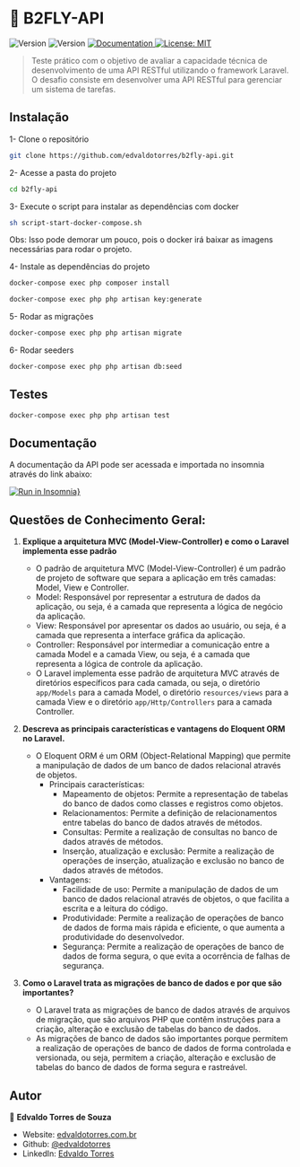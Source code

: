 # 🚀 B2FLY-API

<p>
  <img alt="Version" src="https://img.shields.io/badge/php-^8.1-blue.svg?cacheSeconds=2592000" />
  <img alt="Version" src="https://img.shields.io/badge/laravel-^10.10-red.svg?cacheSeconds=2592000" />
  <a href="https://documenter.getpostman.com/view/13040502/UzBjrney#c3212110-5be6-45bd-b000-95c6538746ca" target="_blank">
    <img alt="Documentation" src="https://img.shields.io/badge/documentation-yes-brightgreen.svg" />
  </a>
  <a href="#" target="_blank">
    <img alt="License: MIT" src="https://img.shields.io/badge/License-MIT-yellow.svg" />
  </a>
</p>

> Teste prático com o objetivo de avaliar a capacidade técnica de desenvolvimento de uma API RESTful utilizando o framework Laravel. O desafio consiste em desenvolver uma API RESTful para gerenciar um sistema de tarefas.

## Instalação

1- Clone o repositório

```sh
git clone https://github.com/edvaldotorres/b2fly-api.git
```

2- Acesse a pasta do projeto

```sh
cd b2fly-api
```

3- Execute o script para instalar as dependências com docker

```sh
sh script-start-docker-compose.sh
```

Obs: Isso pode demorar um pouco, pois o docker irá baixar as imagens necessárias para rodar o projeto.

4- Instale as dependências do projeto

```sh
docker-compose exec php composer install
```

```sh
docker-compose exec php php artisan key:generate
```

5- Rodar as migrações

```sh
docker-compose exec php php artisan migrate
```

6- Rodar seeders

```sh
docker-compose exec php php artisan db:seed
```

## Testes

```sh
docker-compose exec php php artisan test
```

## Documentação

A documentação da API pode ser acessada e importada no insomnia através do link abaixo:

[![Run in Insomnia}](https://insomnia.rest/images/run.svg)](https://insomnia.rest/run/?label=b2fly-api&uri=https%3A%2F%2Fgithub.com%2Fedvaldotorres%2Fb2fly-api%2Fblob%2Fdevelop%2Fdocumets%2FInsomnia_2024-02-02.json)

## Questões de Conhecimento Geral:

1.  **Explique a arquitetura MVC (Model-View-Controller) e como o Laravel implementa esse padrão**

    - O padrão de arquitetura MVC (Model-View-Controller) é um padrão de projeto de software que separa a aplicação em três camadas: Model, View e Controller.
    - Model: Responsável por representar a estrutura de dados da aplicação, ou seja, é a camada que representa a lógica de negócio da aplicação.
    - View: Responsável por apresentar os dados ao usuário, ou seja, é a camada que representa a interface gráfica da aplicação.
    - Controller: Responsável por intermediar a comunicação entre a camada Model e a camada View, ou seja, é a camada que representa a lógica de controle da aplicação.
    - O Laravel implementa esse padrão de arquitetura MVC através de diretórios específicos para cada camada, ou seja, o diretório `app/Models` para a camada Model, o diretório `resources/views` para a camada View e o diretório `app/Http/Controllers` para a camada Controller.

2.  **Descreva as principais características e vantagens do Eloquent ORM no Laravel.**

    - O Eloquent ORM é um ORM (Object-Relational Mapping) que permite a manipulação de dados de um banco de dados relacional através de objetos.
      - Principais características:
        - Mapeamento de objetos: Permite a representação de tabelas do banco de dados como classes e registros como objetos.
        - Relacionamentos: Permite a definição de relacionamentos entre tabelas do banco de dados através de métodos.
        - Consultas: Permite a realização de consultas no banco de dados através de métodos.
        - Inserção, atualização e exclusão: Permite a realização de operações de inserção, atualização e exclusão no banco de dados através de métodos.
      - Vantagens:
        - Facilidade de uso: Permite a manipulação de dados de um banco de dados relacional através de objetos, o que facilita a escrita e a leitura do código.
        - Produtividade: Permite a realização de operações de banco de dados de forma mais rápida e eficiente, o que aumenta a produtividade do desenvolvedor.
        - Segurança: Permite a realização de operações de banco de dados de forma segura, o que evita a ocorrência de falhas de segurança.

3.  **Como o Laravel trata as migrações de banco de dados e por que são importantes?**

    - O Laravel trata as migrações de banco de dados através de arquivos de migração, que são arquivos PHP que contêm instruções para a criação, alteração e exclusão de tabelas do banco de dados.
    - As migrações de banco de dados são importantes porque permitem a realização de operações de banco de dados de forma controlada e versionada, ou seja, permitem a criação, alteração e exclusão de tabelas do banco de dados de forma segura e rastreável.

## Autor

👤 **Edvaldo Torres de Souza**

- Website: [edvaldotorres.com.br](https://edvaldotorres.com.br/)
- Github: [@edvaldotorres](https://github.com/edvaldotorres)
- LinkedIn: [Edvaldo Torres](https://www.linkedin.com/in/edvaldo-torres-189894150/)
